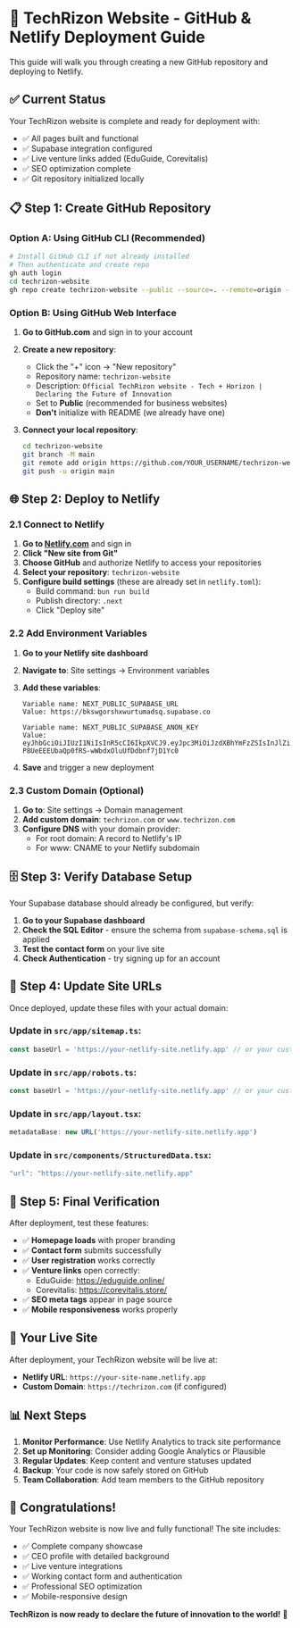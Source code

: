# 🚀 TechRizon Website - GitHub & Netlify Deployment Guide

This guide will walk you through creating a new GitHub repository and deploying to Netlify.

## ✅ Current Status

Your TechRizon website is complete and ready for deployment with:
- ✅ All pages built and functional
- ✅ Supabase integration configured
- ✅ Live venture links added (EduGuide, Corevitalis)
- ✅ SEO optimization complete
- ✅ Git repository initialized locally

## 📋 Step 1: Create GitHub Repository

### Option A: Using GitHub CLI (Recommended)
```bash
# Install GitHub CLI if not already installed
# Then authenticate and create repo
gh auth login
cd techrizon-website
gh repo create techrizon-website --public --source=. --remote=origin --push
```

### Option B: Using GitHub Web Interface

1. **Go to GitHub.com** and sign in to your account

2. **Create a new repository**:
   - Click the "+" icon → "New repository"
   - Repository name: `techrizon-website`
   - Description: `Official TechRizon website - Tech + Horizon | Declaring the Future of Innovation`
   - Set to **Public** (recommended for business websites)
   - **Don't** initialize with README (we already have one)

3. **Connect your local repository**:
   ```bash
   cd techrizon-website
   git branch -M main
   git remote add origin https://github.com/YOUR_USERNAME/techrizon-website.git
   git push -u origin main
   ```

## 🌐 Step 2: Deploy to Netlify

### 2.1 Connect to Netlify

1. **Go to [Netlify.com](https://netlify.com)** and sign in
2. **Click "New site from Git"**
3. **Choose GitHub** and authorize Netlify to access your repositories
4. **Select your repository**: `techrizon-website`
5. **Configure build settings** (these are already set in `netlify.toml`):
   - Build command: `bun run build`
   - Publish directory: `.next`
   - Click "Deploy site"

### 2.2 Add Environment Variables

1. **Go to your Netlify site dashboard**
2. **Navigate to**: Site settings → Environment variables
3. **Add these variables**:
   ```
   Variable name: NEXT_PUBLIC_SUPABASE_URL
   Value: https://bkswgorshxwurtumadsq.supabase.co

   Variable name: NEXT_PUBLIC_SUPABASE_ANON_KEY
   Value: eyJhbGciOiJIUzI1NiIsInR5cCI6IkpXVCJ9.eyJpc3MiOiJzdXBhYmFzZSIsInJlZiI6ImJrc3dnb3JzaHh3dXJ0dW1hZHNxIiwicm9sZSI6ImFub24iLCJpYXQiOjE3NTAwMTEyNDEsImV4cCI6MjA2NTU4NzI0MX0.B0a-P8UeEEEUbaQp0fRS-wWbdxOluUfDdbnf7jD1Yc0
   ```

4. **Save** and trigger a new deployment

### 2.3 Custom Domain (Optional)

1. **Go to**: Site settings → Domain management
2. **Add custom domain**: `techrizon.com` or `www.techrizon.com`
3. **Configure DNS** with your domain provider:
   - For root domain: A record to Netlify's IP
   - For www: CNAME to your Netlify subdomain

## 🗄️ Step 3: Verify Database Setup

Your Supabase database should already be configured, but verify:

1. **Go to your Supabase dashboard**
2. **Check the SQL Editor** - ensure the schema from `supabase-schema.sql` is applied
3. **Test the contact form** on your live site
4. **Check Authentication** - try signing up for an account

## 🔧 Step 4: Update Site URLs

Once deployed, update these files with your actual domain:

### Update in `src/app/sitemap.ts`:
```typescript
const baseUrl = 'https://your-netlify-site.netlify.app' // or your custom domain
```

### Update in `src/app/robots.ts`:
```typescript
const baseUrl = 'https://your-netlify-site.netlify.app' // or your custom domain
```

### Update in `src/app/layout.tsx`:
```typescript
metadataBase: new URL('https://your-netlify-site.netlify.app')
```

### Update in `src/components/StructuredData.tsx`:
```typescript
"url": "https://your-netlify-site.netlify.app"
```

## 🎯 Step 5: Final Verification

After deployment, test these features:

- ✅ **Homepage loads** with proper branding
- ✅ **Contact form** submits successfully
- ✅ **User registration** works correctly
- ✅ **Venture links** open correctly:
  - EduGuide: https://eduguide.online/
  - Corevitalis: https://corevitalis.store/
- ✅ **SEO meta tags** appear in page source
- ✅ **Mobile responsiveness** works properly

## 🚀 Your Live Site

After deployment, your TechRizon website will be live at:
- **Netlify URL**: `https://your-site-name.netlify.app`
- **Custom Domain**: `https://techrizon.com` (if configured)

## 📊 Next Steps

1. **Monitor Performance**: Use Netlify Analytics to track site performance
2. **Set up Monitoring**: Consider adding Google Analytics or Plausible
3. **Regular Updates**: Keep content and venture statuses updated
4. **Backup**: Your code is now safely stored on GitHub
5. **Team Collaboration**: Add team members to the GitHub repository

## 🎉 Congratulations!

Your TechRizon website is now live and fully functional! The site includes:
- ✅ Complete company showcase
- ✅ CEO profile with detailed background
- ✅ Live venture integrations
- ✅ Working contact form and authentication
- ✅ Professional SEO optimization
- ✅ Mobile-responsive design

**TechRizon is now ready to declare the future of innovation to the world!** 🌟
